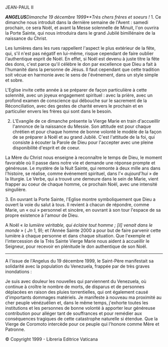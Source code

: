 JEAN-PAUL II

***ANGELUS****Dimanche 19 décembre 1999**Très chers frères et soeurs !* 1. Ce dimanche nous introduit dans la dernière semaine de l'Avent : samedi prochain, ce sera Noël, et avant la Messe solennelle de Minuit, l'on ouvrira la Porte Sainte, qui nous introduira dans le grand Jubilé bimillénaire de la naissance du Christ.

Les lumières dans les rues rappellent l'aspect le plus extérieur de la fête, qui, s'il n'est pas négatif en lui-même, risque cependant de faire oublier l'authentique esprit de Noël. En effet, si Noël est devenu à juste titre la fête des dons, c'est parce qu'il célèbre le don par excellence que Dieu a fait à l'humanité dans la personne de Jésus. Il faut cependant que cette tradition soit vécue en harmonie avec le sens de l'événement, dans un style simple et sobre.

L'Eglise invite cette année à se préparer de façon particulière à cette solennité, avec un joyeux engagement spirituel : avec la prière, avec un profond examen de conscience qui débouche sur le sacrement de la Réconciliation, avec des gestes de charité envers le prochain et en particulier envers les frères qui sont dans le besoin.

2. L'Evangile de ce dimanche présente la Vierge Marie en train d'accueillir l'annonce de la naissance du Messie. Son attitude est pour chaque chrétien et pour chaque homme de bonne volonté le modèle de la façon de se préparer à Noël et au grand Jubilé. C'est l'attitude de la foi, qui consiste à écouter la Parole de Dieu pour l'accepter avec une pleine disponibilité d'esprit et de coeur.

La Mère du Christ nous enseigne à reconnaître le temps de Dieu, le moment favorable où Il passe dans notre vie et demande une réponse prompte et généreuse. Le mystère de la Nuit Sainte, qui remonte à deux mille ans dans l'histoire, se réalise, comme événement spirituel, dans l'« *aujourd'hui* » de la liturgie. Le Verbe, qui a trouvé une demeure dans le sein de Marie, vient frapper au coeur de chaque homme, ce prochain Noël, avec une intensité singulière.

3. En ouvrant la Porte Sainte, l'Eglise montre symboliquement que Dieu a ouvert la voie du salut à tous. Il revient à chacun de répondre, comme Marie, un « oui » personnel et sincère, en ouvrant à son tour l'espace de sa propre existence à l'amour de Dieu.

A Noël « *la lumière véritable, qui éclaire tout homme ; [il] venait dans le monde* » ( *Jn* 1, 9); et l'Année Sainte 2000 a pour but de faire parvenir cette lumière à chaque personne et dans chaque situation. Que l'exemple et l'intercession de la Très Sainte Vierge Marie nous aident à accueillir le Seigneur, pour recevoir en plénitude le don authentique de son Noël.

* * *

A l'issue de l'Angelus du 19 décembre 1999, le Saint-Père manifestait sa solidarité avec la population du Venezuela, frappée par de très graves inondations :

Je suis avec douleur les nouvelles qui parviennent du Venezuela, où continue à croître le nombre de morts, de disparus et de personnes déplacées en raison des pluies torrentielles, qui ont également causé d'importants dommages matériels. Je manifeste à nouveau ma proximité au cher peuple vénézuélien et, dans le même temps, j'exhorte toutes les institutions et les personnes de bonne volonté à apporter leur généreuse contribution pour alléger tant de souffrances et pour remédier aux conséquences tragiques de cette catastrophe naturelle si étendue. Que la Vierge de Coromoto intercède pour ce peuple qui l'honore comme Mère et Patronne.

© Copyright 1999 - Libreria Editrice Vaticana